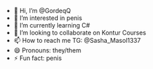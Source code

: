 - 👋 Hi, I’m @GordeqQ
- 👀 I’m interested in penis
- 🌱 I’m currently learning C#
- 💞️ I’m looking to collaborate on Kontur Courses
- 📫 How to reach me TG: @Sasha_Masol1337
- 😄 Pronouns: they/them
- ⚡ Fun fact: penis

<!---
GordeqQ/GordeqQ is a ✨ special ✨ repository because its `README.md` (this file) appears on your GitHub profile.
You can click the Preview link to take a look at your changes.
--->
